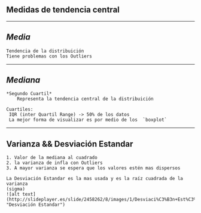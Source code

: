 ## Medidas de tendencia central

***
## *Media*
    Tendencia de la distribuición 
    Tiene problemas con los Outliers
***
## *Mediana*
    *Segundo Cuartil*
        Representa la tendencia central de la distribuición  

    Cuartiles:  
     IQR (inter Quartil Range) -> 50% de los datos  
     La mejor forma de visualizar es por medio de los  `boxplot`

***
## Varianza && Desviación Estandar  

    1. Valor de la mediana al cuadrado  
    2. la varianza de infla con Outliers
    3. A mayor varianza se espera que los valores estén mas dispersos

    La Desviación Estandar es la mas usada y es la raíz cuadrada de la varianza
    (sigma)
    ![alt text](http://slideplayer.es/slide/2458262/8/images/1/Desviaci%C3%B3n+Est%C3%A1ndar+en+relaci%C3%B3n+con+siete+puntajes%3A.jpg "Desviación Estandar")
    





